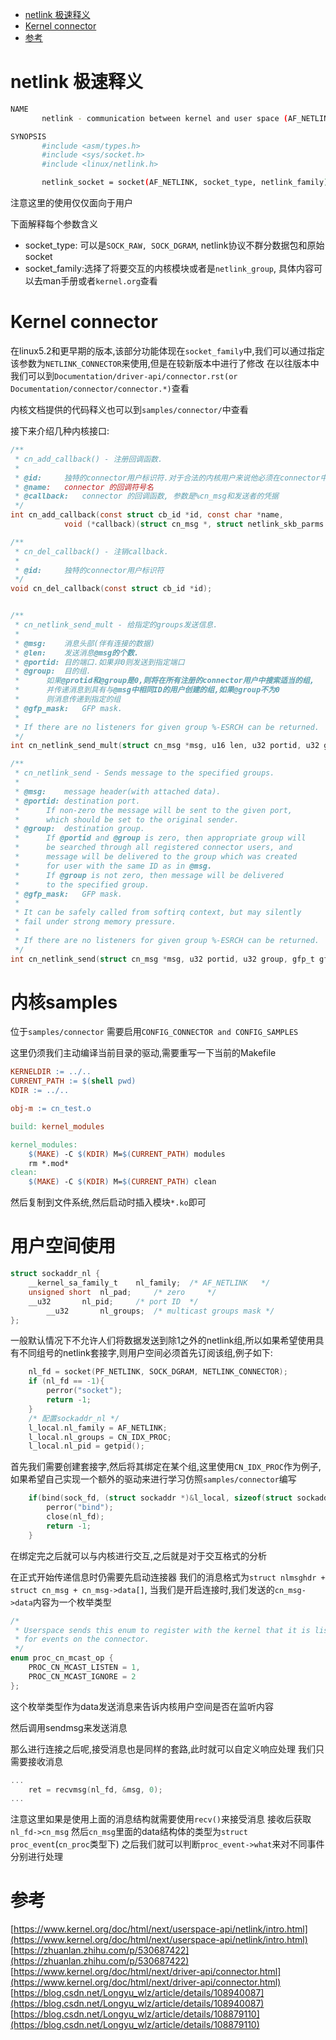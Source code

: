 <!--toc:start-->
- [netlink 极速释义](#netlink-极速释义)
- [Kernel connector](#kernel-connector)
- [参考](#参考)
<!--toc:end-->

# netlink 极速释义
```sh
NAME
       netlink - communication between kernel and user space (AF_NETLINK)

SYNOPSIS
       #include <asm/types.h>
       #include <sys/socket.h>
       #include <linux/netlink.h>

       netlink_socket = socket(AF_NETLINK, socket_type, netlink_family);
```
注意这里的使用仅仅面向于用户

下面解释每个参数含义
+ socket_type: 可以是`SOCK_RAW, SOCK_DGRAM`, netlink协议不群分数据包和原始socket
+ socket_family:选择了将要交互的内核模块或者是`netlink_group`, 具体内容可以去man手册或者`kernel.org`查看

# Kernel connector
在linux5.2和更早期的版本,该部分功能体现在`socket_family`中,我们可以通过指定该参数为`NETLINK_CONNECTOR`来使用,但是在较新版本中进行了修改
在以往版本中我们可以到`Documentation/driver-api/connector.rst(or Documentation/connector/connector.*)`查看

内核文档提供的代码释义也可以到`samples/connector/`中查看

接下来介绍几种内核接口:
```c
/**
 * cn_add_callback() - 注册回调函数.
 *
 * @id:		独特的connector用户标识符.对于合法的内核用户来说他必须在connector中注册
 * @name:	connector 的回调符号名
 * @callback:	connector 的回调函数, 参数是%cn_msg和发送者的凭据
 */
int cn_add_callback(const struct cb_id *id, const char *name,
		    void (*callback)(struct cn_msg *, struct netlink_skb_parms *));

/**
 * cn_del_callback() - 注销callback.
 *
 * @id:		独特的connector用户标识符
 */
void cn_del_callback(const struct cb_id *id);


/**
 * cn_netlink_send_mult - 给指定的groups发送信息.
 *
 * @msg: 	消息头部(伴有连接的数据)
 * @len:	发送消息@msg的个数.
 * @portid:	目的端口.如果非0则发送到指定端口
 * @group:	目的组.
 *      如果@protid和@group是0,则将在所有注册的connector用户中搜索适当的组,
 *      并传递消息到具有与@msg中相同ID的用户创建的组,如果@group不为0
 *      则消息传递到指定的组
 * @gfp_mask:	GFP mask.
 *
 * If there are no listeners for given group %-ESRCH can be returned.
 */
int cn_netlink_send_mult(struct cn_msg *msg, u16 len, u32 portid, u32 group, gfp_t gfp_mask);

/**
 * cn_netlink_send - Sends message to the specified groups.
 *
 * @msg:	message header(with attached data).
 * @portid:	destination port.
 *		If non-zero the message will be sent to the given port,
 *		which should be set to the original sender.
 * @group:	destination group.
 * 		If @portid and @group is zero, then appropriate group will
 *		be searched through all registered connector users, and
 *		message will be delivered to the group which was created
 *		for user with the same ID as in @msg.
 *		If @group is not zero, then message will be delivered
 *		to the specified group.
 * @gfp_mask:	GFP mask.
 *
 * It can be safely called from softirq context, but may silently
 * fail under strong memory pressure.
 *
 * If there are no listeners for given group %-ESRCH can be returned.
 */
int cn_netlink_send(struct cn_msg *msg, u32 portid, u32 group, gfp_t gfp_mask);
```
# 内核samples
位于`samples/connector`
需要启用`CONFIG_CONNECTOR and CONFIG_SAMPLES`

这里仍须我们主动编译当前目录的驱动,需要重写一下当前的Makefile

```Makefile
KERNELDIR := ../..
CURRENT_PATH := $(shell pwd)
KDIR := ../..

obj-m := cn_test.o

build: kernel_modules

kernel_modules:
	$(MAKE) -C $(KDIR) M=$(CURRENT_PATH) modules
	rm *.mod*
clean:
	$(MAKE) -C $(KDIR) M=$(CURRENT_PATH) clean
```
然后复制到文件系统,然后启动时插入模块`*.ko`即可




# 用户空间使用

```c
struct sockaddr_nl {
	__kernel_sa_family_t	nl_family;	/* AF_NETLINK	*/
	unsigned short	nl_pad;		/* zero		*/
	__u32		nl_pid;		/* port ID	*/
       	__u32		nl_groups;	/* multicast groups mask */
};
```


一般默认情况下不允许人们将数据发送到除1之外的netlink组,所以如果希望使用具有不同组号的netlink套接字,则用户空间必须首先订阅该组,例子如下:

```c
    nl_fd = socket(PF_NETLINK, SOCK_DGRAM, NETLINK_CONNECTOR);
    if (nl_fd == -1){
        perror("socket");
        return -1;
    }
    /* 配置sockaddr_nl */
    l_local.nl_family = AF_NETLINK;
    l_local.nl_groups = CN_IDX_PROC;
    l_local.nl_pid = getpid();
```

首先我们需要创建套接字,然后将其绑定在某个组,这里使用`CN_IDX_PROC`作为例子,如果希望自己实现一个额外的驱动来进行学习仿照`samples/connector`编写

```c
    if(bind(sock_fd, (struct sockaddr *)&l_local, sizeof(struct sockaddr_nl)) == -1){
        perror("bind");
        close(nl_fd);
        return -1;
    }
```

在绑定完之后就可以与内核进行交互,之后就是对于交互格式的分析

在正式开始传递信息时仍需要先启动连接器
我们的消息格式为`struct nlmsghdr + struct cn_msg + cn_msg->data[]`,
当我们是开启连接时,我们发送的`cn_msg->data`内容为一个枚举类型
```c
/*
 * Userspace sends this enum to register with the kernel that it is listening
 * for events on the connector.
 */
enum proc_cn_mcast_op {
	PROC_CN_MCAST_LISTEN = 1,
	PROC_CN_MCAST_IGNORE = 2
};
```
这个枚举类型作为data发送消息来告诉内核用户空间是否在监听内容

然后调用sendmsg来发送消息

那么进行连接之后呢,接受消息也是同样的套路,此时就可以自定义响应处理
我们只需要接收消息
```c
...
    ret = recvmsg(nl_fd, &msg, 0);
...
```
注意这里如果是使用上面的消息结构就需要使用`recv()`来接受消息
接收后获取`nl_fd->cn_msg`
然后`cn_msg`里面的data结构体的类型为`struct proc_event`(`cn_proc`类型下)
之后我们就可以判断`proc_event->what`来对不同事件分别进行处理

# 参考

[https://www.kernel.org/doc/html/next/userspace-api/netlink/intro.html](https://www.kernel.org/doc/html/next/userspace-api/netlink/intro.html)
[https://zhuanlan.zhihu.com/p/530687422](https://zhuanlan.zhihu.com/p/530687422)
[https://www.kernel.org/doc/html/next/driver-api/connector.html](https://www.kernel.org/doc/html/next/driver-api/connector.html)
[https://blog.csdn.net/Longyu_wlz/article/details/108940087](https://blog.csdn.net/Longyu_wlz/article/details/108940087)
[https://blog.csdn.net/Longyu_wlz/article/details/108879110](https://blog.csdn.net/Longyu_wlz/article/details/108879110)






